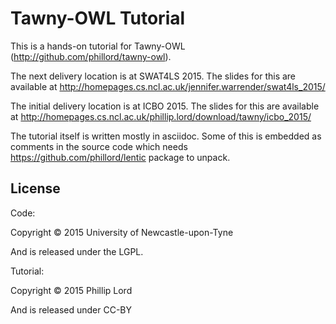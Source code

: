 # Tawny-OWL Tutorial

This is a hands-on tutorial for Tawny-OWL (http://github.com/phillord/tawny-owl).

The next delivery location is at SWAT4LS 2015. The slides for this are
available at http://homepages.cs.ncl.ac.uk/jennifer.warrender/swat4ls_2015/

The initial delivery location is at ICBO 2015. The slides for this are
available at http://homepages.cs.ncl.ac.uk/phillip.lord/download/tawny/icbo_2015/

The tutorial itself is written mostly in asciidoc. Some of this is embedded as
comments in the source code which needs https://github.com/phillord/lentic
package to unpack.


## License

Code:

Copyright © 2015 University of Newcastle-upon-Tyne

And is released under the LGPL.


Tutorial:

Copyright © 2015 Phillip Lord

And is released under CC-BY
